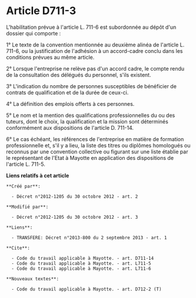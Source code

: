 # Article D711-3

L'habilitation prévue à l'article L. 711-6 est subordonnée au dépôt d'un dossier qui comporte : 

1° Le texte de la convention mentionnée au deuxième alinéa de l'article L. 711-6, ou la justification de l'adhésion à un
accord-cadre conclu dans les conditions prévues au même article. 

2° Lorsque l'entreprise ne relève pas d'un accord cadre, le compte rendu de la consultation des délégués du personnel, s'ils
existent. 

3° L'indication du nombre de personnes susceptibles de bénéficier de contrats de qualification et de la durée de ceux-ci. 

4° La définition des emplois offerts à ces personnes. 

5° Le nom et la mention des qualifications professionnelles du ou des tuteurs, dont le choix, la qualification et la mission
sont déterminés conformément aux dispositions de l'article D. 711-14.

6° Le cas échéant, les références de l'entreprise en matière de formation professionnelle et, s'il y a lieu, la liste des
titres ou diplômes homologués ou reconnus par une convention collective ou figurant sur une liste établie par le représentant
de l'Etat à Mayotte en application des dispositions de l'article L. 711-5.

**Liens relatifs à cet article**

	**Créé par**:

	  - Décret n°2012-1205 du 30 octobre 2012 - art. 2

	**Modifié par**:

	  - Décret n°2012-1205 du 30 octobre 2012 - art. 3

	**Liens**:

	  - TRANSFERE: Décret n°2013-800 du 2 septembre 2013 - art. 1

	**Cite**:

	  - Code du travail applicable à Mayotte. - art. D711-14
	  - Code du travail applicable à Mayotte. - art. L711-5
	  - Code du travail applicable à Mayotte. - art. L711-6

	**Nouveaux textes**:

	  - Code du travail applicable à Mayotte. - art. D712-2 (T)
